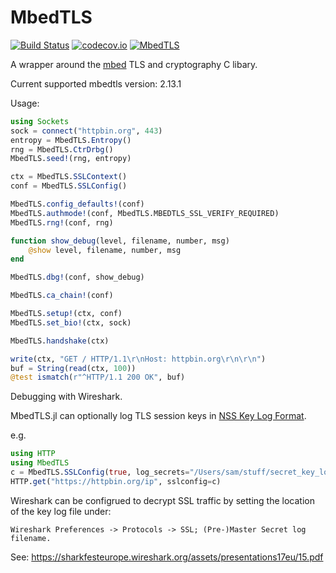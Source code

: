 # MbedTLS

[![Build Status](https://travis-ci.org/JuliaWeb/MbedTLS.jl.svg?branch=master)](https://travis-ci.org/JuliaWeb/MbedTLS.jl)
[![codecov.io](http://codecov.io/github/JuliaWeb/MbedTLS.jl/coverage.svg?branch=master)](http://codecov.io/github/JuliaWeb/MbedTLS.jl?branch=master)
[![MbedTLS](http://pkg.julialang.org/badges/MbedTLS_0.4.svg)](http://pkg.julialang.org/?pkg=MbedTLS&ver=0.4)

A wrapper around the [mbed](https://tls.mbed.org/) TLS and cryptography C libary.

Current supported mbedtls version: 2.13.1

Usage:

```julia
using Sockets
sock = connect("httpbin.org", 443)
entropy = MbedTLS.Entropy()
rng = MbedTLS.CtrDrbg()
MbedTLS.seed!(rng, entropy)

ctx = MbedTLS.SSLContext()
conf = MbedTLS.SSLConfig()

MbedTLS.config_defaults!(conf)
MbedTLS.authmode!(conf, MbedTLS.MBEDTLS_SSL_VERIFY_REQUIRED)
MbedTLS.rng!(conf, rng)

function show_debug(level, filename, number, msg)
    @show level, filename, number, msg
end

MbedTLS.dbg!(conf, show_debug)

MbedTLS.ca_chain!(conf)

MbedTLS.setup!(ctx, conf)
MbedTLS.set_bio!(ctx, sock)

MbedTLS.handshake(ctx)

write(ctx, "GET / HTTP/1.1\r\nHost: httpbin.org\r\n\r\n")
buf = String(read(ctx, 100))
@test ismatch(r"^HTTP/1.1 200 OK", buf)
```

Debugging with Wireshark.

MbedTLS.jl can optionally log TLS session keys in
[NSS Key Log Format](https://developer.mozilla.org/en-US/docs/Mozilla/Projects/NSS/Key_Log_Format).

e.g.
```julia
using HTTP
using MbedTLS
c = MbedTLS.SSLConfig(true, log_secrets="/Users/sam/stuff/secret_key_log")
HTTP.get("https://httpbin.org/ip", sslconfig=c)
```

Wireshark can be configrued to decrypt SSL traffic by setting the location
of the key log file under:

    Wireshark Preferences -> Protocols -> SSL; (Pre-)Master Secret log filename.

See: https://sharkfesteurope.wireshark.org/assets/presentations17eu/15.pdf
